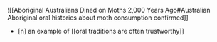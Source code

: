 
![[Aboriginal Australians Dined on Moths 2,000 Years Ago#Australian Aboriginal oral histories about moth consumption confirmed]]

- [n] an example of [[oral traditions are often trustworthy]]